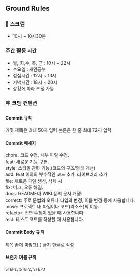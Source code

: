 ## Ground Rules
### 🌈 스크럼
- 10시 ~ 10시30분

### 주간 활동 시간
- 월, 화,수, 목, 금 : 10시 ~ 22시
- 수요일 : 개인공부
- 점심시간 : 12시 ~ 13시
- 저녁시간 : 18시 ~ 20시
- 상황에 따라 조정 가능

###  🪧 코딩 컨벤션

#### Commit 규칙
커밋 제목은 최대 50자 입력
본문은 한 줄 최대 72자 입력

#### Commit 메세지
chore: 코드 수정, 내부 파일 수정.  
feat: 새로운 기능 구현.  
style: 스타일 관련 기능.(코드의 구조/형태 개선)  
add: feat 이외의 부수적인 코드 추가, 라이브러리 추가  
file: 새로운 파일 생성, 삭제 시  
fix: 버그, 오류 해결.  
docs: README나 WIKI 등의 문서 개정.   
correct: 주로 문법의 오류나 타입의 변경, 이름 변경 등에 사용합니다.  
move: 프로젝트 내 파일이나 코드(리소스)의 이동.  
refactor: 전면 수정이 있을 때 사용합니다  
test: 테스트 코드를 작성할 때 사용합니다.  

#### Commit Body 규칙
제목 끝에 마침표(.) 금지
한글로 작성

#### 브랜치 이름 규칙
`STEP1`, `STEP2`, `STEP3`
